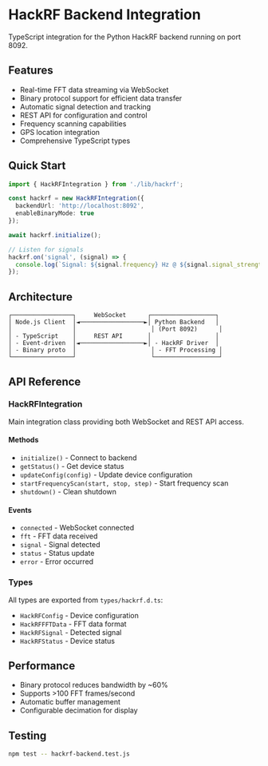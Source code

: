 # HackRF Backend Integration

TypeScript integration for the Python HackRF backend running on port 8092.

## Features

- Real-time FFT data streaming via WebSocket
- Binary protocol support for efficient data transfer
- Automatic signal detection and tracking
- REST API for configuration and control
- Frequency scanning capabilities
- GPS location integration
- Comprehensive TypeScript types

## Quick Start

```typescript
import { HackRFIntegration } from './lib/hackrf';

const hackrf = new HackRFIntegration({
  backendUrl: 'http://localhost:8092',
  enableBinaryMode: true
});

await hackrf.initialize();

// Listen for signals
hackrf.on('signal', (signal) => {
  console.log(`Signal: ${signal.frequency} Hz @ ${signal.signal_strength} dBm`);
});
```

## Architecture

```
┌─────────────────┐     WebSocket      ┌──────────────────┐
│ Node.js Client  │◄──────────────────►│ Python Backend   │
│                 │                     │ (Port 8092)      │
│ - TypeScript    │     REST API       │                  │
│ - Event-driven  │◄──────────────────►│ - HackRF Driver  │
│ - Binary proto  │                     │ - FFT Processing │
└─────────────────┘                     └──────────────────┘
```

## API Reference

### HackRFIntegration

Main integration class providing both WebSocket and REST API access.

#### Methods

- `initialize()` - Connect to backend
- `getStatus()` - Get device status
- `updateConfig(config)` - Update device configuration
- `startFrequencyScan(start, stop, step)` - Start frequency scan
- `shutdown()` - Clean shutdown

#### Events

- `connected` - WebSocket connected
- `fft` - FFT data received
- `signal` - Signal detected
- `status` - Status update
- `error` - Error occurred

### Types

All types are exported from `types/hackrf.d.ts`:

- `HackRFConfig` - Device configuration
- `HackRFFFTData` - FFT data format
- `HackRFSignal` - Detected signal
- `HackRFStatus` - Device status

## Performance

- Binary protocol reduces bandwidth by ~60%
- Supports >100 FFT frames/second
- Automatic buffer management
- Configurable decimation for display

## Testing

```bash
npm test -- hackrf-backend.test.js
```